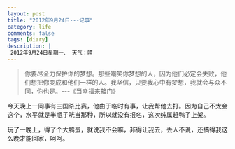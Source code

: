```yaml
---
layout: post
title: "2012年9月24日---记事"
category: life
comments: false
tags: [diary]
description: |
 2012年9月24日星期一、 天气：晴
---
```


> ​你要尽全力保护你的梦想。那些嘲笑你梦想的人，因为他们必定会失败，他们想把你变成和他们一样的人。我坚信，只要我心中有梦想，我就会与众不同，你也是。---《当幸福来敲门》

今天晚上一同事有三国杀比赛，他由于临时有事，让我帮他去打。因为自己不太会这个，水平就是半瓶子咣当那种，所以就没有报名，这次纯属赶鸭子上架。

玩了一晚上，得了个大鸭蛋，就说我不会嘛，非得让我去，丢人不说，还搞得我这么晚才能回家，呵呵。
